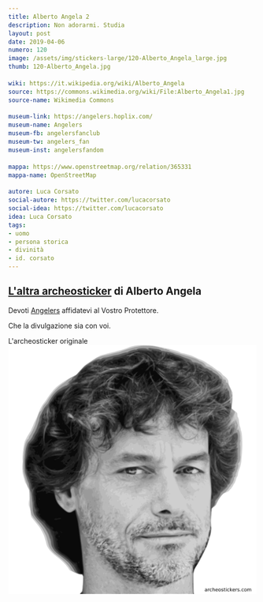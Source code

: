 ```yaml
---
title: Alberto Angela 2
description: Non adorarmi. Studia
layout: post
date: 2019-04-06
numero: 120
image: /assets/img/stickers-large/120-Alberto_Angela_large.jpg
thumb: 120-Alberto_Angela.jpg

wiki: https://it.wikipedia.org/wiki/Alberto_Angela
source: https://commons.wikimedia.org/wiki/File:Alberto_Angela1.jpg
source-name: Wikimedia Commons

museum-link: https://angelers.hoplix.com/
museum-name: Angelers
museum-fb: angelersfanclub
museum-tw: angelers_fan
museum-inst: angelersfandom

mappa: https://www.openstreetmap.org/relation/365331
mappa-name: OpenStreetMap

autore: Luca Corsato
social-autore: https://twitter.com/lucacorsato
social-idea: https://twitter.com/lucacorsato
idea: Luca Corsato
tags:
- uomo
- persona storica
- divinità
- id. corsato
---
```


## [L'altra archeosticker](/2015/09/23/21-Alberto_Angela.html) di Alberto Angela

Devoti [Angelers](https://www.facebook.com/angelersfanclub/) affidatevi al Vostro Protettore.

Che la divulgazione sia con voi.

L'archeosticker originale ![Alberto Angela original archeosticker](/assets/img/stickers/21_AlbertoAngela.png)
